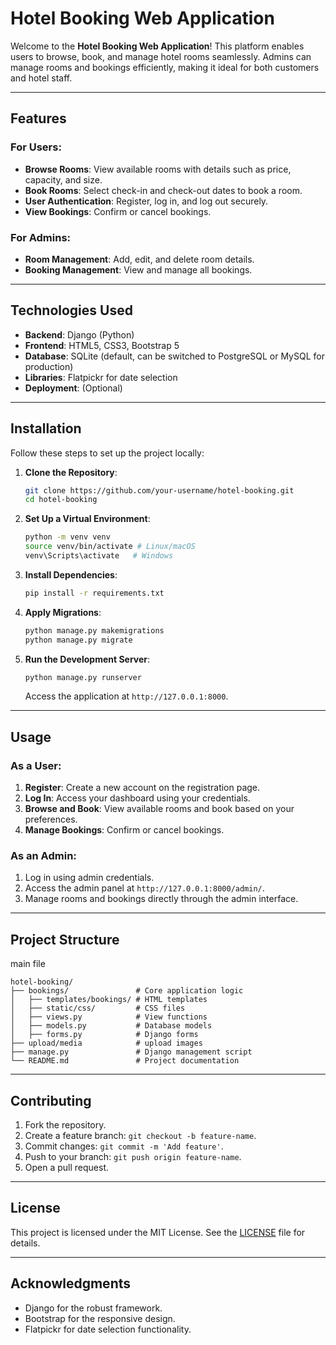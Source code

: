 # Hotel Booking Web Application

Welcome to the **Hotel Booking Web Application**! This platform enables users to browse, book, and manage hotel rooms seamlessly. Admins can manage rooms and bookings efficiently, making it ideal for both customers and hotel staff.

---

## Features

### For Users:
- **Browse Rooms**: View available rooms with details such as price, capacity, and size.
- **Book Rooms**: Select check-in and check-out dates to book a room.
- **User Authentication**: Register, log in, and log out securely.
- **View Bookings**: Confirm or cancel bookings.

### For Admins:
- **Room Management**: Add, edit, and delete room details.
- **Booking Management**: View and manage all bookings.

---

## Technologies Used

- **Backend**: Django (Python)
- **Frontend**: HTML5, CSS3, Bootstrap 5
- **Database**: SQLite (default, can be switched to PostgreSQL or MySQL for production)
- **Libraries**: Flatpickr for date selection
- **Deployment**: (Optional)

---

## Installation

Follow these steps to set up the project locally:

1. **Clone the Repository**:
   ```bash
   git clone https://github.com/your-username/hotel-booking.git
   cd hotel-booking
   ```

2. **Set Up a Virtual Environment**:
   ```bash
   python -m venv venv
   source venv/bin/activate # Linux/macOS
   venv\Scripts\activate   # Windows
   ```

3. **Install Dependencies**:
   ```bash
   pip install -r requirements.txt
   ```

4. **Apply Migrations**:
   ```bash
   python manage.py makemigrations
   python manage.py migrate
   ```

5. **Run the Development Server**:
   ```bash
   python manage.py runserver
   ```
   Access the application at `http://127.0.0.1:8000`.

---

## Usage

### As a User:
1. **Register**: Create a new account on the registration page.
2. **Log In**: Access your dashboard using your credentials.
3. **Browse and Book**: View available rooms and book based on your preferences.
4. **Manage Bookings**: Confirm or cancel bookings.

### As an Admin:
1. Log in using admin credentials.
2. Access the admin panel at `http://127.0.0.1:8000/admin/`.
3. Manage rooms and bookings directly through the admin interface.

---

## Project Structure
main file
```plaintext
hotel-booking/
├── bookings/               # Core application logic
│   ├── templates/bookings/ # HTML templates
│   ├── static/css/         # CSS files
│   ├── views.py            # View functions
│   ├── models.py           # Database models
│   ├── forms.py            # Django forms
├── upload/media            # upload images
├── manage.py               # Django management script
└── README.md               # Project documentation
```

---

## Contributing

1. Fork the repository.
2. Create a feature branch: `git checkout -b feature-name`.
3. Commit changes: `git commit -m 'Add feature'`.
4. Push to your branch: `git push origin feature-name`.
5. Open a pull request.

---

## License

This project is licensed under the MIT License. See the [LICENSE](LICENSE) file for details.

---

## Acknowledgments

- Django for the robust framework.
- Bootstrap for the responsive design.
- Flatpickr for date selection functionality.

